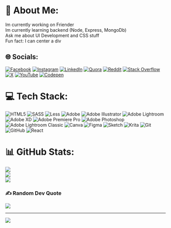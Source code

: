 # 💫 About Me:
Im currently working on Friender<br>Im currently learning backend (Node, Express, MongoDb)<br>Ask me about UI Development and CSS stuff<br>Fun fact: I can center a div


## 🌐 Socials:
[![Facebook](https://img.shields.io/badge/Facebook-%231877F2.svg?logo=Facebook&logoColor=white)](https://facebook.com/Rohanhola) [![Instagram](https://img.shields.io/badge/Instagram-%23E4405F.svg?logo=Instagram&logoColor=white)](https://instagram.com/rohan_for_u) [![LinkedIn](https://img.shields.io/badge/LinkedIn-%230077B5.svg?logo=linkedin&logoColor=white)](https://linkedin.com/in/amarnathdas11031990) [![Quora](https://img.shields.io/badge/Quora-%23B92B27.svg?logo=Quora&logoColor=white)](https://quora.com/profile/Amar-Nath-Das-1) [![Reddit](https://img.shields.io/badge/Reddit-%23FF4500.svg?logo=Reddit&logoColor=white)](https://reddit.com/user/fdupmillennial) [![Stack Overflow](https://img.shields.io/badge/-Stackoverflow-FE7A16?logo=stack-overflow&logoColor=white)](https://stackoverflow.com/users/4568202) [![X](https://img.shields.io/badge/X-black.svg?logo=X&logoColor=white)](https://x.com/wingsofstone) [![YouTube](https://img.shields.io/badge/YouTube-%23FF0000.svg?logo=YouTube&logoColor=white)](https://youtube.com/@Rohanhola) [![Codepen](https://img.shields.io/badge/Codepen-000000?style=for-the-badge&logo=codepen&logoColor=white)](https://codepen.io/Rohanhola) 

# 💻 Tech Stack:
![HTML5](https://img.shields.io/badge/html5-%23E34F26.svg?style=for-the-badge&logo=html5&logoColor=white) ![SASS](https://img.shields.io/badge/SASS-hotpink.svg?style=for-the-badge&logo=SASS&logoColor=white) ![Less](https://img.shields.io/badge/less-2B4C80?style=for-the-badge&logo=less&logoColor=white) ![Adobe](https://img.shields.io/badge/adobe-%23FF0000.svg?style=for-the-badge&logo=adobe&logoColor=white) ![Adobe Illustrator](https://img.shields.io/badge/adobe%20illustrator-%23FF9A00.svg?style=for-the-badge&logo=adobe%20illustrator&logoColor=white) ![Adobe Lightroom](https://img.shields.io/badge/Adobe%20Lightroom-31A8FF.svg?style=for-the-badge&logo=Adobe%20Lightroom&logoColor=white) ![Adobe XD](https://img.shields.io/badge/Adobe%20XD-470137?style=for-the-badge&logo=Adobe%20XD&logoColor=#FF61F6) ![Adobe Premiere Pro](https://img.shields.io/badge/Adobe%20Premiere%20Pro-9999FF.svg?style=for-the-badge&logo=Adobe%20Premiere%20Pro&logoColor=white) ![Adobe Photoshop](https://img.shields.io/badge/adobe%20photoshop-%2331A8FF.svg?style=for-the-badge&logo=adobe%20photoshop&logoColor=white) ![Adobe Lightroom Classic](https://img.shields.io/badge/Adobe%20Lightroom%20Classic-31A8FF.svg?style=for-the-badge&logo=Adobe%20Lightroom%20Classic&logoColor=white) ![Canva](https://img.shields.io/badge/Canva-%2300C4CC.svg?style=for-the-badge&logo=Canva&logoColor=white) ![Figma](https://img.shields.io/badge/figma-%23F24E1E.svg?style=for-the-badge&logo=figma&logoColor=white) ![Sketch](https://img.shields.io/badge/Sketch-FFB387?style=for-the-badge&logo=sketch&logoColor=black) ![Krita](https://img.shields.io/badge/Krita-203759?style=for-the-badge&logo=krita&logoColor=EEF37B) ![Git](https://img.shields.io/badge/git-%23F05033.svg?style=for-the-badge&logo=git&logoColor=white) ![GitHub](https://img.shields.io/badge/github-%23121011.svg?style=for-the-badge&logo=github&logoColor=white) ![React](https://img.shields.io/badge/react-%2320232a.svg?style=for-the-badge&logo=react&logoColor=%2361DAFB)
# 📊 GitHub Stats:
![](https://github-readme-stats.vercel.app/api?username=Rohanhola1990&theme=dark&hide_border=false&include_all_commits=false&count_private=false)<br/>
![](https://github-readme-streak-stats.herokuapp.com/?user=Rohanhola1990&theme=dark&hide_border=false)<br/>
![](https://github-readme-stats.vercel.app/api/top-langs/?username=Rohanhola1990&theme=dark&hide_border=false&include_all_commits=false&count_private=false&layout=compact)

### ✍️ Random Dev Quote
![](https://quotes-github-readme.vercel.app/api?type=horizontal&theme=radical)

---
<!-- [![](https://visitcount.itsvg.in/api?id=Rohanhola1990&icon=0&color=0)](https://visitcount.itsvg.in) -->
<a href="https://visitcount.itsvg.in">
  <img src="https://visitcount.itsvg.in/api?id=Rohanhola&label=Profile%20Views&color=1&icon=5&pretty=true" />
</a>

<!-- Proudly created with GPRM ( https://gprm.itsvg.in ) -->
